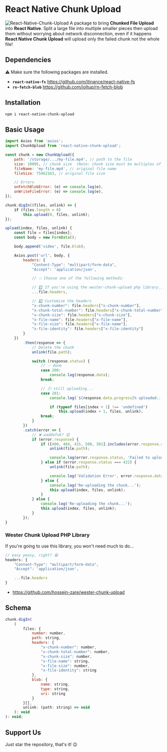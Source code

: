 # React Native Chunk Upload
![React-Native-Chunk-Upload](https://raw.githubusercontent.com/hossein-zare/react-native-chunk-upload/master/assets/presentation.png)
A package to bring **Chunked File Upload** into **React Native**. Split a large file into multiple smaller pieces then upload them without worrying about network disconnection, even if it happens **React Native Chunk Upload** will upload only the failed chunk not the whole file!

## Dependencies
⚠ Make sure the following packages are installed.

* **`react-native-fs`** https://github.com/itinance/react-native-fs
* **`rn-fetch-blob`** https://github.com/joltup/rn-fetch-blob

## Installation
```bash
npm i react-native-chunk-upload
```

## Basic Usage
```javascript
import Axios from 'axios';
import ChunkUpload from 'react-native-chunk-upload';

const chunk = new ChunkUpload({
    path: '/storage/.../my-file.mp4', // path to the file
    size: 10095, // chunk size  (Note: chunk size must be multiples of 3)
    fileName: 'my-file.mp4', // original file name
    fileSize: 75462163, // original file size

    // Errors
    onFetchBlobError: (e) => console.log(e),
    onWriteFileError: (e) => console.log(e),
});

chunk.digIn((files, unlink) => {
    if (files.length > 0)
        this.upload(0, files, unlink);
});

upload(index, files, unlink) {
    const file = files[index];
    const body = new FormData();

    body.append('video', file.blob);

    Axios.post('url', body, {
        headers: {
            "Content-Type": "multipart/form-data",
            "Accept": 'application/json',

            // 💥 Choose one of the following methods:

            // 1️⃣ If you're using the wester-chunk-upload php library...
            ...file.headers,

            // 2️⃣ Customize the headers
            "x-chunk-number": file.headers["x-chunk-number"],
            "x-chunk-total-number": file.headers["x-chunk-total-number"],
            "x-chunk-size": file.headers["x-chunk-size"],
            "x-file-name": file.headers["x-file-name"],
            "x-file-size": file.headers["x-file-name"],
            "x-file-identity": file.headers["x-file-identity"]
        }
    })
        .then(response => {
            // Delete the chunk
            unlink(file.path);

            switch (response.status) {
                // ✅ done
                case 200:
                    console.log(response.data);
                break;

                // 🕗 still uploading...
                case 201:
                    console.log(`${response.data.progress}% uploaded...`);

                    if (typeof files[index + 1] !== 'undefined')
                        this.upload(index + 1, files, unlink);
                break;
            }
        })
        .catch(error => {
            // ❌ waddafuk? 😟
            if (error.response) {
                if ([400, 404, 415, 500, 501].includes(error.response.status)) {
                    unlink(file.path);

                    console.log(error.response.status, 'Failed to upload the chunk.')
                } else if (error.response.status === 422) {
                    unlink(file.path);

                    console.log('Validation Error', error.response.data);
                } else {
                    console.log('Re-uploading the chunk...');
                    this.upload(index, files, unlink);
                }
            } else {
                console.log('Re-uploading the chunk...');
                this.upload(index, files, unlink);
            }
        });
}
```

### Wester Chunk Upload PHP Library 
If you're going to use this library, you won't need much to do...  
```javascript
// easy peasy, right? 😁
headers: {
    "Content-Type": "multipart/form-data",
    "Accept": 'application/json',

    ...file.headers
}
```
* https://github.com/hossein-zare/wester-chunk-upload

## Schema
```javascript
chunk.digIn(
    (
        files: {
            number: number,
            path: string,
            headers: {
                "x-chunk-number": number,
                "x-chunk-total-number": number,
                "x-chunk-size": number,
                "x-file-name": string,
                "x-file-size": number,
                "x-file-identity": string
            },
            blob: {
                name: string,
                type: string,
                uri: string
            }
        }[],
        unlink: (path: string) => void
    ): void
): void;
```

## Support Us
Just star the repository, that's it! 😉